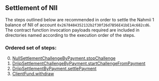 ## Settlement of NII
The steps outlined below are recommended in order to settle the Nahmii 1 balance of NII of account `0x2678484352132b2f30f26d7B56E41bE14c682cd6`. The contract function invocation payloads required are included in directories named according to the execution order of the steps.
### Ordered set of steps:
0. [NullSettlementChallengeByPayment.stopChallenge](https://etherscan.io/address/0x34fe0c8100dc8ec65e50ff195faa93297ebf4f19#writeContract)
1. [DriipSettlementChallengeByPayment.startChallengeFromPayment](https://etherscan.io/address/0x906fd331f5e382f05b8ae26900140c37f0db139a#writeContract)
2. [DriipSettlementByPayment.settlePayment](https://etherscan.io/address/0xd2600fd59786b44c4869066018870aa33417f8f2#writeContract)
3. [ClientFund.withdraw](https://etherscan.io/address/0xcc8d82f6ba952966e63001c7b320eef2ae729099#writeContract)
